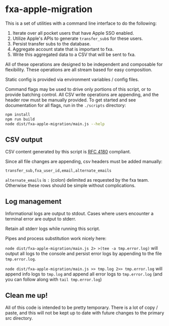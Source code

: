 # fxa-apple-migration

This is a set of utilities with a command line interface to do the following:

1. Iterate over all pocket users that have Apple SSO enabled.
2. Utilize Apple's APIs to generate `transfer_sub`s for these users.
3. Persist transfer subs to the database.
4. Aggregate account state that is important to fxa.
5. Write this aggregated data to a CSV that will be sent to fxa.

All of these operations are designed to be independent and composable for flexibility. These operations are all stream based for easy composition.

Static config is provided via environment variables / config files.

Command flags may be used to drive only portions of this script, or to provide batching control. All CSV write operations are appending, and the header row must be manually provided. To get started and see documentation for all flags, run in the `./scripts` directory:

```bash
npm install
npm run build
node dist/fxa-apple-migration/main.js --help
```

## CSV output

CSV content generated by this script is [RFC 4180](https://datatracker.ietf.org/doc/html/rfc4180) compliant.

Since all file changes are appending, csv headers must be added manually:

```
transfer_sub,fxa_user_id,email,alternate_emails
```

`alternate_emails` is `:` (colon) delimited as requested by the fxa team. Otherwise these rows should be simple without complications.

## Log management

Informational logs are output to stdout. Cases where users encounter a terminal error are output to stderr.

Retain all stderr logs while running this script.

Pipes and process substitution work nicely here:

`node dist/fxa-apple-migration/main.js 2> >(tee -a tmp.error.log)` will output all logs to the console and persist error logs by appending to the file `tmp.error.log`.

`node dist/fxa-apple-migration/main.js >> tmp.log 2>> tmp.error.log` will append info logs to `tmp.log` and append all error logs to `tmp.error.log` (and you can follow along with `tail tmp.error.log`)

## Clean me up!

All of this code is intended to be pretty temporary. There is a lot of copy / paste, and this will not be kept up to date with future changes to the primary src directory.
